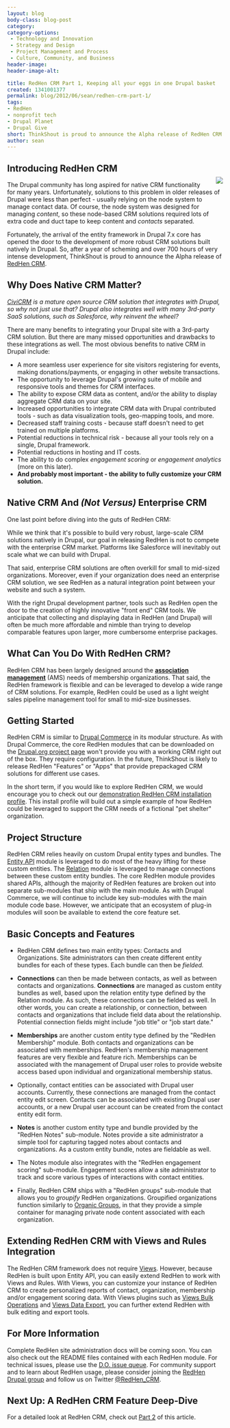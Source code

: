 ```yaml
---
layout: blog
body-class: blog-post
category:
category-options:
 - Technology and Innovation
 - Strategy and Design
 - Project Management and Process
 - Culture, Community, and Business
header-image:
header-image-alt:

title: RedHen CRM Part 1, Keeping all your eggs in one Drupal basket
created: 1341001377
permalink: blog/2012/06/sean/redhen-crm-part-1/
tags:
- RedHen
- nonprofit tech
- Drupal Planet
- Drupal Give
short: ThinkShout is proud to announce the Alpha release of RedHen CRM.
author: sean
---
```

## Introducing RedHen CRM
<img src="https://dl.dropbox.com/s/3vsjjgva9gimabh/redhen_logo.png" style="float: right; margin: -10px 0px 10px 15px" />

The Drupal community has long aspired for native CRM functionality for many years. Unfortunately, solutions to this problem in older releases of Drupal were less than perfect - usually relying on the node system to manage contact data. Of course, the node system was designed for managing *content*, so these node-based CRM solutions required lots of extra code and duct tape to keep content and *contacts* separated.

Fortunately, the arrival of the entity framework in Drupal 7.x core has opened the door to the development of more robust CRM solutions built natively in Drupal. So, after a year of scheming and over 700 hours of very intense development, ThinkShout is proud to announce the Alpha release of [RedHen CRM](http://drupal.org/project/redhen).


## Why Does Native CRM Matter?

*[CiviCRM](http://civicrm.org) is a mature open source CRM solution that integrates with Drupal, so why not just use that? Drupal also integrates well with many 3rd-party SaaS solutions, such as Salesforce, why reinvent the wheel?*

There are many benefits to integrating your Drupal site with a 3rd-party CRM solution. But there are many missed opportunities and drawbacks to these integrations as well. The most obvious benefits to native CRM in Drupal include:

* A more seamless user experience for site visitors registering for events, making donations/payments, or engaging in other website transactions.
* The opportunity to leverage Drupal's growing suite of mobile and responsive tools and themes for CRM interfaces.
* The ability to expose CRM data as content, and/or the ability to display aggregate CRM data on your site.
* Increased opportunities to integrate CRM data with Drupal contributed tools - such as data visualization tools, geo-mapping tools, and more.
* Decreased staff training costs - because staff doesn't need to get trained on multiple platforms.
* Potential reductions in technical risk - because all your tools rely on a single, Drupal framework.
* Potential reductions in hosting and IT costs.
* The ability to do complex *engagement scoring* or *engagement analytics* (more on this later).
* **And probably most important - the ability to fully customize your CRM solution.**

## Native CRM And *(Not Versus)* Enterprise CRM

One last point before diving into the guts of RedHen CRM:

While we think that it's possible to build very robust, large-scale CRM solutions natively in Drupal, our goal in releasing RedHen is not to compete with the enterprise CRM market. Platforms like Salesforce will inevitably out scale what we can build with Drupal.

That said, enterprise CRM solutions are often overkill for small to mid-sized organizations. Moreover, even if your organization does need an enterprise CRM solution, we see RedHen as a natural integration point between your website and such a system.

With the right Drupal development partner, tools such as RedHen open the door to the creation of highly innovative "front end" CRM tools. We anticipate that collecting and displaying data in RedHen (and Drupal) will often be much more affordable and nimble than trying to develop comparable features upon larger, more cumbersome enterprise packages.

## What Can You Do With RedHen CRM?

RedHen CRM has been largely designed around the **[association management](http://en.wikipedia.org/wiki/Association_management_system)** (AMS) needs of membership organizations. That said, the RedHen framework is flexible and can be leveraged to develop a wide range of CRM solutions. For example, RedHen could be used as a light weight sales pipeline management tool for small to mid-size businesses.

## Getting Started

RedHen CRM is similar to [Drupal Commerce](http://drupal.org/project/commerce) in its modular structure. As with Drupal Commerce, the core RedHen modules that can be downloaded on the [Drupal.org project page](http://drupal.org/project/redhen) won't provide you with a working CRM right out of the box. They require configuration. In the future, ThinkShout is likely to release RedHen "Features" or "Apps" that provide prepackaged CRM solutions for different use cases.

In the short term, if you would like to explore RedHen CRM, we would encourage you to check out our [demonstration RedHen CRM installation profile](http://drupal.org/project/redhen_demo). This install profile will build out a simple example of how RedHen could be leveraged to support the CRM needs of a fictional "pet shelter" organization.

## Project Structure

RedHen CRM relies heavily on custom Drupal entity types and bundles. The [Entity API](http://drupal.org/project/entity) module is leveraged to do most of the heavy lifting for these custom entities. The [Relation](http://drupal.org/project/relation) module is leveraged to manage connections between these custom entity bundles. The core RedHen module provides shared APIs, although the majority of RedHen features are broken out into separate sub-modules that ship with the main module. As with Drupal Commerce, we will continue to include key sub-modules with the main module code base. However, we anticipate that an ecosystem of plug-in modules will soon be available to extend the core feature set.

## Basic Concepts and Features

* RedHen CRM defines two main entity types: Contacts and Organizations. Site administrators can then create different entity bundles for each of these types. Each bundle can then be *fielded.*

* **Connections** can then be made between contacts, as well as between contacts and organizations. **Connections** are managed as custom entity bundles as well, based upon the relation entity type defined by the Relation module. As such, these connections can be fielded as well. In other words, you can create a relationship, or connection, between contacts and organizations that include field data about the relationship. Potential connection fields might include "job title" or "job start date."

* **Memberships** are another custom entity type defined by the "RedHen Membership" module. Both contacts and organizations can be associated with memberships. RedHen's membership management features are very flexible and feature rich. Memberships can be associated with the management of Drupal user roles to provide website access based upon individual and organizational membership status.

* Optionally, contact entities can be associated with Drupal user accounts. Currently, these connections are managed from the contact entity edit screen. Contacts can be associated with existing Drupal user accounts, or a new Drupal user account can be created from the contact entity edit form.

* **Notes** is another custom entity type and bundle provided by the "RedHen Notes" sub-module. Notes provide a site administrator a simple tool for capturing tagged notes about contacts and organizations. As a custom entity bundle, notes are fieldable as well.

* The Notes module also integrates with the "RedHen engagement scoring" sub-module. Engagement scores allow a site administrator to track and score various types of interactions with contact entities.

* Finally, RedHen CRM ships with a "RedHen groups" sub-module that allows you to *groupify* RedHen organizations. Groupified organizations function similarly to [Organic Groups](http://drupal.org/project/og), in that they provide a simple container for managing private node content associated with each organization.

## Extending RedHen CRM with Views and Rules Integration

The RedHen CRM framework does not require [Views](http://drupal.org/project/views). However, because RedHen is built upon Entity API, you can easily extend RedHen to work with Views and Rules. With Views, you can customize your instance of RedHen CRM to create personalized reports of contact, organization, membership and/or engagement scoring data. With Views plugins such as [Views Bulk Operations](http://drupal.org/project/views_bulk_operations) and [Views Data Export](http://drupal.org/project/views_data_export), you can further extend RedHen with bulk editing and export tools.

## For More Information

Complete RedHen site administration docs will be coming soon. You can also check out the README files contained with each RedHen module. For technical issues, please use the [D.O. issue queue](http://drupal.org/project/issues/redhen). For community support and to learn about RedHen usage, please consider joining the [RedHen Drupal group](http://groups.drupal.org/redhen-crm) and follow us on Twitter [@RedHen_CRM](http://twitter.com/redhen_crm).

## Next Up: A RedHen CRM Feature Deep-Dive

For a detailed look at RedHen CRM, check out [Part 2](/blog/2012/06/sean/redhen-crm-part-2) of this article.
